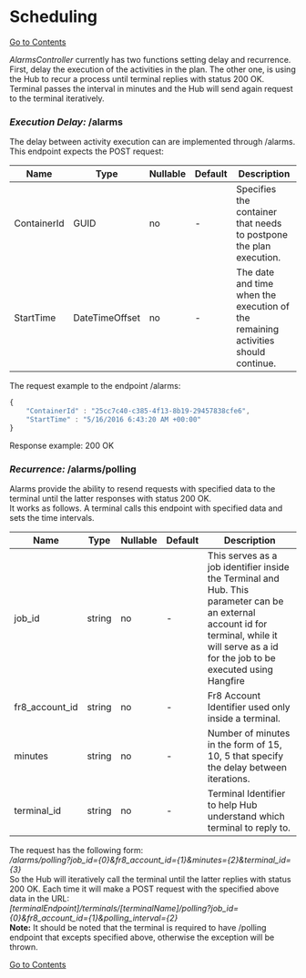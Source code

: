 # Scheduling
[Go to Contents](https://github.com/Fr8org/Fr8Core/blob/master/Docs/Home.md)

*AlarmsController* currently has two functions setting delay and recurrence. First, delay the execution of the activities in the plan. The other one, is using the Hub to recur a process until terminal replies with status 200 OK. Terminal passes the interval in minutes and the Hub will send again request to the terminal iteratively.    
### *Execution Delay:* /alarms    
The delay between activity execution can are implemented through /alarms.     
This endpoint expects the POST request:    

Name |	Type |	Nullable	| Default |	Description    
 --- | --- | --- | --- | ---    
ContainerId | 	GUID | 	no |	 - |	Specifies the container that needs to postpone the plan execution.    
StartTime | 	DateTimeOffset | 	no | 	- |	The date and time when the execution of the remaining activities should continue.      

The request example to the endpoint /alarms:    
```javascript
{
	"ContainerId" : "25cc7c40-c385-4f13-8b19-29457838cfe6",
	"StartTime" : "5/16/2016 6:43:20 AM +00:00"
}
```
Response example: 200 OK    

### *Recurrence:* /alarms/polling    
Alarms provide the ability to resend requests with specified data to the terminal until the latter responses with status 200 OK.    
It works as follows. A terminal calls this endpoint with specified data and sets the time intervals.    

Name |	Type |	Nullable	| Default |	Description   
--- | --- | --- | --- | ---  
job_id |	string |	 no	| -	| This serves as a job identifier inside the Terminal and Hub. This parameter can be an external account id for terminal, while it will serve as a id for the job to be executed using Hangfire
fr8_account_id |	string |	no |	- |	Fr8 Account Identifier used only inside a terminal.
minutes |	string |	no |	- |	Number of minutes in the form of 15, 10, 5 that specify the delay between iterations.
terminal_id |	string |	no |	-	| Terminal Identifier to help Hub understand which terminal to reply to.    

The request has the following form:    
*/alarms/polling?job_id={0}&fr8_account_id={1}&minutes={2}&terminal_id={3}*    
So the Hub will iteratively call the terminal until the latter replies with status 200 OK. Each time it will make a POST request with the specified above data in the URL:    
 *[terminalEndpoint]/terminals/[terminalName]/polling?job_id={0}&fr8_account_id={1}&polling_interval={2}*   
**Note:** It should be noted that the terminal is required to have /polling endpoint that excepts specified above, otherwise the exception will be thrown.    

 [Go to Contents](https://github.com/Fr8org/Fr8Core/blob/master/Docs/Home.md)
